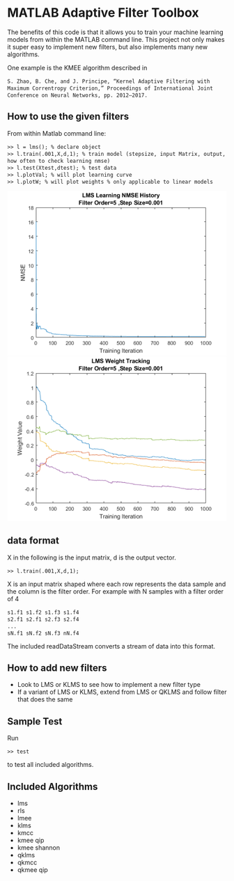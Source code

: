 # MATLAB Adaptive Filter Toolbox

The benefits of this code is that it allows you to train
your machine learning models from within the MATLAB command line.
This project not only makes it super easy to implement
new filters, but also implements many new algorithms.

One example is the KMEE algorithm described in 
```
S. Zhao, B. Che, and J. Principe, “Kernel Adaptive Filtering with Maximum Correntropy Criterion,” Proceedings of International Joint Conference on Neural Networks, pp. 2012–2017.
```

## How to use the given filters
From within Matlab command line:

```
>> l = lms(); % declare object
>> l.train(.001,X,d,1); % train model (stepsize, input Matrix, output, how often to check learning nmse)
>> l.test(Xtest,dtest); % test data
>> l.plotVal; % will plot learning curve
>> l.plotW; % will plot weights % only applicable to linear models
```

![alt text](https://raw.githubusercontent.com/slichtenheld/MATLAB-Adaptive-Filter-Framework/master/lms_val.png)
![alt text](https://raw.githubusercontent.com/slichtenheld/MATLAB-Adaptive-Filter-Framework/master/lms_weights.png)

## data format
X in the following is the input matrix, d is the output vector.
```
>> l.train(.001,X,d,1);
```
X is an input matrix shaped where each row represents the data sample and the column is the filter order.
For example with N samples with a filter order of 4
```
s1.f1 s1.f2 s1.f3 s1.f4
s2.f1 s2.f1 s2.f3 s2.f4
...
sN.f1 sN.f2 sN.f3 nN.f4
```
The included readDataStream converts a stream of data into this format.

## How to add new filters
* Look to LMS or KLMS to see how to implement a new filter type
* If a variant of LMS or KLMS, extend from LMS or QKLMS and follow filter that does the same

## Sample Test
Run 
```
>> test
```
to test all included algorithms.

## Included Algorithms
* lms
* rls
* lmee
* klms
* kmcc
* kmee qip
* kmee shannon
* qklms
* qkmcc
* qkmee qip
